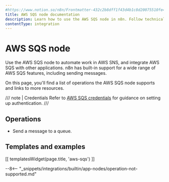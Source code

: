 ```yaml
---
#https://www.notion.so/n8n/Frontmatter-432c2b8dff1f43d4b1c8d20075510fe4
title: AWS SQS node documentation
description: Learn how to use the AWS SQS node in n8n. Follow technical documentation to integrate AWS SQS node into your workflows.
contentType: integration
---
```


# AWS SQS node

Use the AWS SQS node to automate work in AWS SNS, and integrate AWS SQS with other applications. n8n has built-in support for a wide range of AWS SQS features, including sending messages.

On this page, you'll find a list of operations the AWS SQS node supports and links to more resources.

/// note | Credentials
Refer to  [AWS SQS credentials](/integrations/builtin/credentials/aws/) for guidance on setting up authentication. 
///

## Operations

* Send a message to a queue.

## Templates and examples

<!-- see https://www.notion.so/n8n/Pull-in-templates-for-the-integrations-pages-37c716837b804d30a33b47475f6e3780 -->
[[ templatesWidget(page.title, 'aws-sqs') ]]

--8<-- "_snippets/integrations/builtin/app-nodes/operation-not-supported.md"

